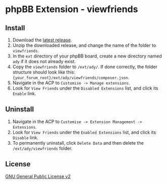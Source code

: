 phpBB Extension - viewfriends
=====================

## Install

1. Download the [latest release](https://github.com/ad0726/viewfriends/releases).
2. Unzip the downloaded release, and change the name of the folder to `viewfriends`.
3. In the `ext` directory of your phpBB board, create a new directory named `ady` if it does not already exist.
4. Copy the `viewfriends` folder to `/ext/ady/`. If done correctly, the folder structure should look like this: `{your_forum_root}/ext/ady/viewfriends/composer.json`.
5. Navigate in the ACP to `Customise -> Manage extensions`.
6. Look for `View Friends` under the `Disabled Extensions` list, and click its `Enable` link.

## Uninstall

1. Navigate in the ACP to `Customise -> Extension Management -> Extensions`.
2. Look for `View Friends` under the `Enabled Extensions` list, and click its `Disable` link.
3. To permanently uninstall, click `Delete Data` and then delete the `/ext/ady/viewfriends` folder.

## License

[GNU General Public License v2](http://opensource.org/licenses/GPL-2.0)
